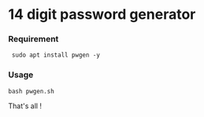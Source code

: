 # 14 digit password generator

### Requirement
```
 sudo apt install pwgen -y
 ```

### Usage 
 ```
bash pwgen.sh
 ```

That's all !
